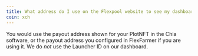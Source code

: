 ```yaml
---
title: What address do I use on the Flexpool website to see my dashboard?
coin: xch
---
```


You would use the payout address shown for your PlotNFT in the Chia software, or the payout address
you configured in FlexFarmer if you are using it. We do _not_ use the Launcher ID on our dashboard.
